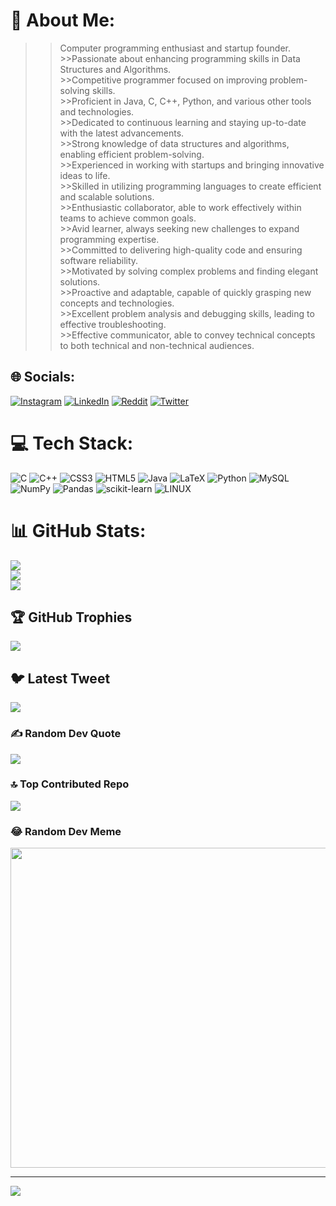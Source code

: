 # 💫 About Me:
>>Computer programming enthusiast and startup founder.<br>>>Passionate about enhancing programming skills in Data Structures and Algorithms.<br>>>Competitive programmer focused on improving problem-solving skills.<br>>>Proficient in Java, C, C++, Python, and various other tools and technologies.<br>>>Dedicated to continuous learning and staying up-to-date with the latest advancements.<br>>>Strong knowledge of data structures and algorithms, enabling efficient problem-solving.<br>>>Experienced in working with startups and bringing innovative ideas to life.<br>>>Skilled in utilizing programming languages to create efficient and scalable solutions.<br>>>Enthusiastic collaborator, able to work effectively within teams to achieve common goals.<br>>>Avid learner, always seeking new challenges to expand programming expertise.<br>>>Committed to delivering high-quality code and ensuring software reliability.<br>>>Motivated by solving complex problems and finding elegant solutions.<br>>>Proactive and adaptable, capable of quickly grasping new concepts and technologies.<br>>>Excellent problem analysis and debugging skills, leading to effective troubleshooting.<br>>>Effective communicator, able to convey technical concepts to both technical and non-technical audiences.


## 🌐 Socials:
[![Instagram](https://img.shields.io/badge/Instagram-%23E4405F.svg?logo=Instagram&logoColor=white)](https://instagram.com/sasikalyan11) [![LinkedIn](https://img.shields.io/badge/LinkedIn-%230077B5.svg?logo=linkedin&logoColor=white)](https://linkedin.com/in/sasikalyan11) [![Reddit](https://img.shields.io/badge/Reddit-%23FF4500.svg?logo=Reddit&logoColor=white)](https://reddit.com/user/Sasikalyan1) [![Twitter](https://img.shields.io/badge/Twitter-%231DA1F2.svg?logo=Twitter&logoColor=white)](https://twitter.com/sasikalyan11) 

# 💻 Tech Stack:
![C](https://img.shields.io/badge/c-%2300599C.svg?style=for-the-badge&logo=c&logoColor=white) ![C++](https://img.shields.io/badge/c++-%2300599C.svg?style=for-the-badge&logo=c%2B%2B&logoColor=white) ![CSS3](https://img.shields.io/badge/css3-%231572B6.svg?style=for-the-badge&logo=css3&logoColor=white) ![HTML5](https://img.shields.io/badge/html5-%23E34F26.svg?style=for-the-badge&logo=html5&logoColor=white) ![Java](https://img.shields.io/badge/java-%23ED8B00.svg?style=for-the-badge&logo=java&logoColor=white) ![LaTeX](https://img.shields.io/badge/latex-%23008080.svg?style=for-the-badge&logo=latex&logoColor=white) ![Python](https://img.shields.io/badge/python-3670A0?style=for-the-badge&logo=python&logoColor=ffdd54) ![MySQL](https://img.shields.io/badge/mysql-%2300f.svg?style=for-the-badge&logo=mysql&logoColor=white) ![NumPy](https://img.shields.io/badge/numpy-%23013243.svg?style=for-the-badge&logo=numpy&logoColor=white) ![Pandas](https://img.shields.io/badge/pandas-%23150458.svg?style=for-the-badge&logo=pandas&logoColor=white) ![scikit-learn](https://img.shields.io/badge/scikit--learn-%23F7931E.svg?style=for-the-badge&logo=scikit-learn&logoColor=white) ![LINUX](https://img.shields.io/badge/Linux-FCC624?style=for-the-badge&logo=linux&logoColor=black)
# 📊 GitHub Stats:
![](https://github-readme-stats.vercel.app/api?username=KanakamSasikalyan&theme=dark&hide_border=false&include_all_commits=true&count_private=true)<br/>
![](https://github-readme-streak-stats.herokuapp.com/?user=KanakamSasikalyan&theme=dark&hide_border=false)<br/>
![](https://github-readme-stats.vercel.app/api/top-langs/?username=KanakamSasikalyan&theme=dark&hide_border=false&include_all_commits=true&count_private=true&layout=compact)

## 🏆 GitHub Trophies
![](https://github-profile-trophy.vercel.app/?username=KanakamSasikalyan&theme=dark&no-frame=false&no-bg=false&margin-w=4)

## 🐦 Latest Tweet
[![](https://gtce.itsvg.in/api?username=sasikalyan11)](https://github.com/VishwaGauravIn/github-twitter-card-embed)

### ✍️ Random Dev Quote
![](https://quotes-github-readme.vercel.app/api?type=horizontal&theme=light)

### 🔝 Top Contributed Repo
![](https://github-contributor-stats.vercel.app/api?username=KanakamSasikalyan&limit=5&theme=matrix&combine_all_yearly_contributions=true)

### 😂 Random Dev Meme
<img src="https://rm.up.railway.app/" width="512px"/>

---
[![](https://visitcount.itsvg.in/api?id=KanakamSasikalyan&icon=0&color=0)](https://visitcount.itsvg.in)

<!-- Proudly created with GPRM ( https://gprm.itsvg.in ) -->
